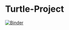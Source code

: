 # Turtle-Project

[![Binder](https://mybinder.org/badge_logo.svg)](https://mybinder.org/v2/gh/Biancabrown/Turtle-Project/master)

